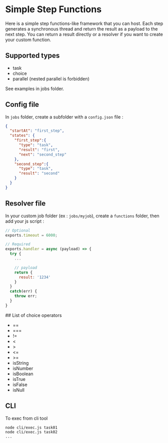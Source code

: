 
# Simple Step Functions

Here is a simple step functions-like framework that you can host. Each step generates a synchronous thread and return the result as a payload to the next step. You can return a result directly or a resolver if you want to create your custom function.

## Supported types

* task
* choice
* parallel (nested parallel is forbidden)

See examples in jobs folder.


## Config file


In `jobs` folder, create a subfolder with a `config.json` file : 

```json
{
  "startAt": "first_step",
  "states": {
    "first_step":{
      "type": "task",
      "result": "first",
      "next": "second_step"
    },
    "second_step":{
      "type": "task",
      "result": "second"
    }
  }
}
```


## Resolver file

In your custom job folder (ex : `jobs/myjob`), create a  `functions` folder, then add your js script : 

```javascript
// Optional
exports.timeout = 6000;

// Required
exports.handler = async (payload) => {
  try {
    ...

    // payload
    return {
      result: '1234'
    }
  }
  catch(err) {
    throw err;
  }
}
```


## List of choice operators

* ==
* ===
* !=
* &lt;
* &gt;
* &lt;=
* &gt;=
* isString
* isNumber
* isBoolean
* isTrue
* isFalse
* isNull



## CLI

To exec from cli tool

```terminal
node cli/exec.js task01
node cli/exec.js task02
...
```
